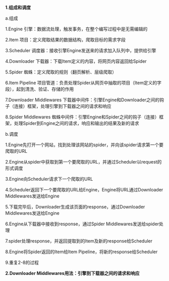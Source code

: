**1.组成和调度**

a.组成

1.Engine 引擎：数据流处理，触发事务，在整个编写过程中是无需编辑的

2.Item 项目：定义爬取结果的数据结构，爬取目标的需求字段

3.Scheduler 调度器：接收引擎Engine发送来的请求加入队列中，提供给引擎

4.Downloader 下载器：下载Item定义的内容，将网页内容返回给Spider

5.Spider 蜘蛛：定义爬取的规则（翻页解析、层级爬取）

6.Item Pipeline 项目管道：负责处理Spider从网页中抽取的项目（Item定义的字段），起到清洗、验证、存储的作用

7.Downloader Middlewares 下载器中间件：引擎Engine和Downloader之间的钩子（连接）框架，处理引擎到下载器之间的请求和响应

8.Spider Middlewares 蜘蛛中间件：引擎Engine和Spider之间的钩子（连接）框架，处理Spider到Engine之间的请求，响应和输出的结果及新的请求

b.调度

1.Engine先打开一个网站，找到处理该网站的spider，并向该spider请求第一个要爬取的URL

2.Engine从spider中获取到第一个要爬取的URL，并通过Scheduler以request的形式调度

3.Engine向Scheduler请求下一个爬取的URL

4.Scheduler返回下一个要爬取的URL给Engine，Engine将URL通过Downloader Middlewares发送给Engine

5.下载完毕后，Downloader生成该页面的response，通过Downloader Middlewares发送给Engine

6.Engine从下载器中接收到response，通过Spider Middlewares发送给spider处理

7.spider处理response，并返回提取到的Item及新的response给Scheduler

8.Engine将Spider返回的Item给Item Pipeline，将新的response给Scheduler

9.重复2-8的过程

**2.Downloader Middlewares用法：引擎到下载器之间的请求和响应**

 

